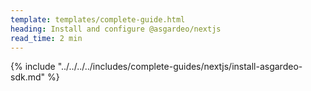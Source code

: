 ```yaml
---
template: templates/complete-guide.html
heading: Install and configure @asgardeo/nextjs
read_time: 2 min
---
```


{% include "../../../../includes/complete-guides/nextjs/install-asgardeo-sdk.md" %}
